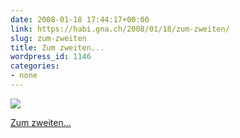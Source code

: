 ```yaml
---
date: 2008-01-18 17:44:17+00:00
link: https://habi.gna.ch/2008/01/18/zum-zweiten/
slug: zum-zweiten
title: Zum zweiten...
wordpress_id: 1146
categories:
- none
---
```



 [![](https://static.flickr.com/2294/2201424799_ddbae12cb1_m.jpg)](https://www.flickr.com/photos/habi/2201424799/)
   

 
  [Zum zweiten...](https://www.flickr.com/photos/habi/2201424799/)
    

 




  

